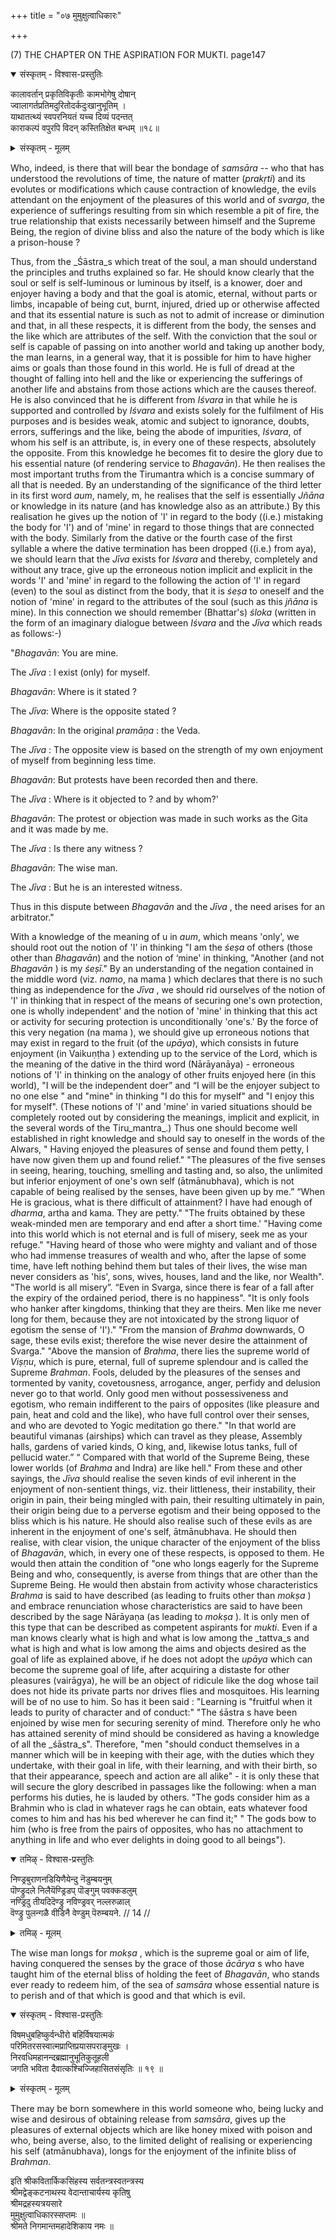 +++
title = "०७ मुमुक्षुत्वाधिकारः"

+++

(7) THE CHAPTER ON THE ASPIRATION FOR MUKTI. page147

<details open><summary>संस्कृतम् - विश्वास-प्रस्तुतिः</summary>

कालावर्तान् प्रकृतिविकृतीः कामभोगेषु दोषान्  
ज्वालागर्तप्रतिमदुरितोदर्कदुःखानुभूतिम् ।  
याथातत्थ्यं स्वपरनियतं यच्च दिव्यं पदन्तत्  
काराकल्पं वपुरपि विदन् कस्तितिक्षेत बन्धम् ॥१८॥
</details>

<details><summary>संस्कृतम् - मूलम्</summary>

कालावर्तान् प्रकृतिविकृतीः कामभोगेषु दोषान्  
ज्वालागर्तप्रतिमदुरितोदर्कदुःखानुभूतिम् ।  
याथातत्थ्यं स्वपरनियतं यच्च दिव्यं पदन्तत्  
काराकल्पं वपुरपि विदन् कस्तितिक्षेत बन्धम् ॥१८॥
</details>

Who, indeed, is there that will bear the bondage of _samsāra_ -- who that has understood the revolutions of time, the nature of matter (_prakṛti_) and its evolutes or modifications which cause contraction of knowledge, the evils attendant on the enjoyment of the pleasures of this world and of _svarga_, the experience of sufferings resulting from sin which resemble a pit of fire, the true relationship that exists necessarily between himself and the Supreme Being, the region of divine bliss and also the nature of the body which is like a prison-house ?

Thus, from the _Śāstra_s which treat of the soul, a man should understand the principles and truths explained so far. He should know clearly that the soul or self is self-luminous or luminous by itself, is a knower, doer and enjoyer having a body and that the goal is atomic, eternal, without parts or limbs, incapable of being cut, burnt, injured, dried up or otherwise affected and that its essential nature is such as not to admit of increase or diminution and that, in all these respects, it is different from the body, the senses and the like which are attributes of the self. With the conviction that the soul or self is capable of passing on into another world and taking up another body, the man learns, in a general way, that it is possible for him to have higher aims or goals than those found in this world. He is full of dread at the thought of falling into hell and the like or experiencing the sufferings of another life and abstains from those actions which are the causes thereof. He is also convinced that he is different from _Iśvara_ in that while he is supported and controlled by _Iśvara_ and exists solely for the fulfilment of His purposes and is besides weak, atomic and subject to ignorance, doubts, errors, sufferings and the like, being the abode of impurities, _Iśvara_, of whom his self is an attribute, is, in every one of these respects, absolutely the opposite. From this knowledge he becomes fit to desire the glory due to his essential nature (of rendering service to _Bhagavān_). He then realises the most important truths from the Tirumantra which is a concise summary of all that is needed. By an understanding of the significance of the third letter in its first word _aum_, namely, m, he realises that the self is essentially _Jñāna_ or knowledge in its nature (and has knowledge also as an attribute.) By this realisation he gives up the notion of 'I' in regard to the body ((i.e.) mistaking the body for 'I') and of 'mine' in regard to those things that are connected with the body. Similarly from the dative or the fourth case of the first syllable a where the dative termination has been dropped ((i.e.) from aya), we should learn that the _Jīva_   exists for _Iśvara_ and thereby, completely and without any trace, give up the erroneous notion implicit and explicit in the words 'I' and 'mine' in regard to the following the action of 'I' in regard (even) to the soul as distinct from the body, that it is _śeṣa_ to oneself and the notion of 'mine' in regard to the attributes of the soul (such as this _jñāna_ is mine). In this connection we should remember (Bhattar's) _śloka_  (written in the form of an imaginary dialogue between _Iśvara_ and the _Jīva_   which reads as follows:-)

"_Bhagavān_: You are mine.

The _Jīva_   : I exist (only) for myself.

_Bhagavān_: Where is it stated ?

The _Jīva_: Where is the opposite stated ?

_Bhagavān_: In the original _pramāṇa_ : the Veda.

The _Jīva_  : The opposite view is based on the strength of my own enjoyment of myself from beginning less time.

_Bhagavān_: But protests have been recorded then and there.

The _Jīva_   : Where is it objected to ? and by whom?'

_Bhagavān_: The protest or objection was made in such works as the Gita and it was made by me.

The _Jīva_  : Is there any witness ?

_Bhagavān_: The wise man.

The _Jīva_   : But he is an interested witness.

Thus in this dispute between _Bhagavān_ and the _Jīva_  , the need arises for an arbitrator."

With a knowledge of the meaning of u in _aum_, which means 'only', we should root out the notion of 'I' in thinking "I am the _śeṣa_ of others (those other than _Bhagavān_) and the notion of ‘mine' in thinking, "Another (and not _Bhagavān_ ) is my _śeṣī_." By an understanding of the negation contained in the middle word (viz. _namo_, na mama ) which declares that there is no such thing as independence for the _Jīva_  , we should rid ourselves of the notion of 'I' in thinking that in respect of the means of securing one's own protection, one is wholly independent' and the notion of 'mine' in thinking that this act or activity for securing protection is unconditionally 'one's.' By the force of this very negation (na mama ), we should give up erroneous notions that may exist in regard to the fruit (of the _upāya_), which consists in future enjoyment (in Vaikuṇṭha  ) extending up to the service of the Lord, which is the meaning of the dative in the third word (Nārāyanāya) - erroneous notions of 'I' in thinking on the analogy of other fruits enjoyed here (in this world), "I will be the independent doer” and “I will be the enjoyer subject to no one else " and "mine" in thinking "I do this for myself" and "I enjoy this for myself". (These notions of 'I' and 'mine' in varied situations should be completely rooted out by considering the meanings, implicit and explicit, in the several words of the Tiru_mantra_.) Thus one should become well established in right knowledge and should say to oneself in the words of the Alwars, " Having enjoyed the pleasures of sense and found them petty, I have now given them up and found relief." "The pleasures of the five senses in seeing, hearing, touching, smelling and tasting and, so also, the unlimited but inferior enjoyment of one's own self (ātmānubhava), which is not capable of being realised by the senses, have been given up by me.” “When He is gracious, what is there difficult of attainment? I have had enough of _dharma_, artha and kama. They are petty." "The fruits obtained by these weak-minded men are temporary and end after a short time.' "Having come into this world which is not eternal and is full of misery, seek me as your refuge." "Having heard of those who were mighty and valiant and of those who had immense treasures of wealth and who, after the lapse of some time, have left nothing behind them but tales of their lives, the wise man never considers as 'his', sons, wives, houses, land and the like, nor Wealth". "The world is all misery”. “Even in Svarga, since there is fear of a fall after the expiry of the ordained period, there is no happiness". "It is only fools who hanker after kingdoms, thinking that they are theirs. Men like me never long for them, because they are not intoxicated by the strong liquor of egotism the sense of 'I')." "From the mansion of _Brahma_ downwards, O sage, these evils exist; therefore the wise never desire the attainment of Svarga." "Above the mansion of _Brahma_, there lies the supreme world of _Viṣṇu_, which is pure, eternal, full of supreme splendour and is called the Supreme _Brahman_. Fools, deluded by the pleasures of the senses and tormented by vanity, covetousness, arrogance, anger, perfidy and delusion never go to that world. Only good men without possessiveness and egotism, who remain indifferent to the pairs of opposites (like pleasure and pain, heat and cold and the like), who have full control over their senses, and who are devoted to Yogic meditation go there." "In that world are beautiful vimanas (airships) which can travel as they please, Assembly halls, gardens of varied kinds, O king, and, likewise lotus tanks, full of pellucid water.” “ Compared with that world of the Supreme Being, these lower worlds (of _Brahma_ and Indra) are like hell." From these and other sayings, the _Jīva_   should realise the seven kinds of evil inherent in the enjoyment of non-sentient things, viz. their littleness, their instability, their origin in pain, their being mingled with pain, their resulting ultimately in pain, their origin being due to a perverse egotism and their being opposed to the bliss which is his nature. He should also realise such of these evils as are inherent in the enjoyment of one's self, ātmānubhava. He should then realise, with clear vision, the unique character of the enjoyment of the bliss of _Bhagavān_, which, in every one of these respects, is opposed to them. He would then attain the condition of "one who longs eagerly for the Supreme Being and who, consequently, is averse from things that are other than the Supreme Being. He would then abstain from activity whose characteristics _Brahma_ is said to have described (as leading to fruits other than _mokṣa_ ) and embrace renunciation whose characteristics are said to have been described by the sage Nārāyaṇa  (as leading to _mokṣa_ ). It is only men of this type that can be described as competent aspirants for _mukti_. Even if a man knows clearly what is high and what is low among the _tattva_s and what is high and what is low among the aims and objects desired as the goal of life as explained above, if he does not adopt the _upāya_ which can become the supreme goal of life, after acquiring a distaste for other pleasures (vairāgya), he will be an object of ridicule like the dog whose tail does not hide its private parts nor drives flies and mosquitoes. His learning will be of no use to him. So has it been said : "Learning is "fruitful when it leads to purity of character and of conduct:" "The śāstra s have been enjoined by wise men for securing serenity of mind. Therefore only he who has attained serenity of mind should be considered as having a knowledge of all the _śāstra_s". Therefore, "men "should conduct themselves in a manner which will be in keeping with their age, with the duties which they undertake, with their goal in life, with their learning, and with their birth, so that their appearance, speech and action are all alike" - it is only these that will secure the glory described in passages like the following: when a man performs his duties, he is lauded by others. "The gods consider him as a Brahmin who is clad in whatever rags he can obtain, eats whatever food comes to him and has his bed wherever he can find it;" " The gods bow to him (who is free from the pairs of opposites, who has no attachment to anything in life and who ever delights in doing good to all beings").

<details open><summary>तमिऴ् - विश्वास-प्रस्तुतिः</summary>

निण्ड्रबुराणनडियिणैयेन्दु नॆडुम्बयनुम्  
पॊण्ड्रुदले निलैयॆण्ड्रिडप् पॊङ्गुम् पवक्कडलुम्  
नण्ड्रिदु तीयदिदॆण्ड्रु नविण्ड्रवर् नल्लरुळाल्  
वॆण्ड्रु पुलन्गळै वीडिनै वेण्डुम् पॆरुम्बयने. // 14 //
</details>

<details><summary>तमिऴ् - मूलम्</summary>

निण्ड्रबुराणनडियिणैयेन्दु नॆडुम्बयनुम्  
पॊण्ड्रुदले निलैयॆण्ड्रिडप् पॊङ्गुम् पवक्कडलुम्  
नण्ड्रिदु तीयदिदॆण्ड्रु नविण्ड्रवर् नल्लरुळाल्  
वॆण्ड्रु पुलन्गळै वीडिनै वेण्डुम् पॆरुम्बयने. // 14 //
</details>

The wise man longs for _mokṣa_ , which is the supreme goal or aim of life, having conquered the senses by the grace of those _ācārya_ s who have taught him of the eternal bliss of holding the feet of _Bhagavān_, who stands ever ready to redeem him, of the sea of _samsāra_ whose essential nature is to perish and of that which is good and that which is evil.

<details open><summary>संस्कृतम् - विश्वास-प्रस्तुतिः</summary>

विषमधुबहिष्कुर्वन्धीरो बहिर्विषयात्मकं  
परिमितरसस्वात्मप्राप्तिप्रयासपराङ्मुखः ।  
निरवधिमहानन्दब्रह्मानुभूतिकुतूहली  
जगति भविता दैवात्कश्चिज्जिहासितसंसृतिः ॥ १९ ॥
</details>

<details><summary>संस्कृतम् - मूलम्</summary>

विषमधुबहिष्कुर्वन्धीरो बहिर्विषयात्मकं  
परिमितरसस्वात्मप्राप्तिप्रयासपराङ्मुखः ।  
निरवधिमहानन्दब्रह्मानुभूतिकुतूहली  
जगति भविता दैवात्कश्चिज्जिहासितसंसृतिः ॥ १९ ॥
</details>

There may be born somewhere in this world someone who, being lucky and wise and desirous of obtaining release from _samsāra_, gives up the pleasures of external objects which are like honey mixed with poison and who, being averse, also, to the limited delight of realising or experiencing his self (atmānubhava), longs for the enjoyment of the infinite bliss of _Brahman_.

इति श्रीकवितार्किकसिंहस्य सर्वतन्त्रस्वतन्त्रस्य  
श्रीमद्वेङ्कटनाथस्य वेदान्ताचार्यस्य कृतिषु  
श्रीमद्रहस्यत्रयसारे  
मुमुक्षुत्वाधिकारस्सप्तमः ॥  
श्रीमते निगमान्तमहादेशिकाय नमः ॥

